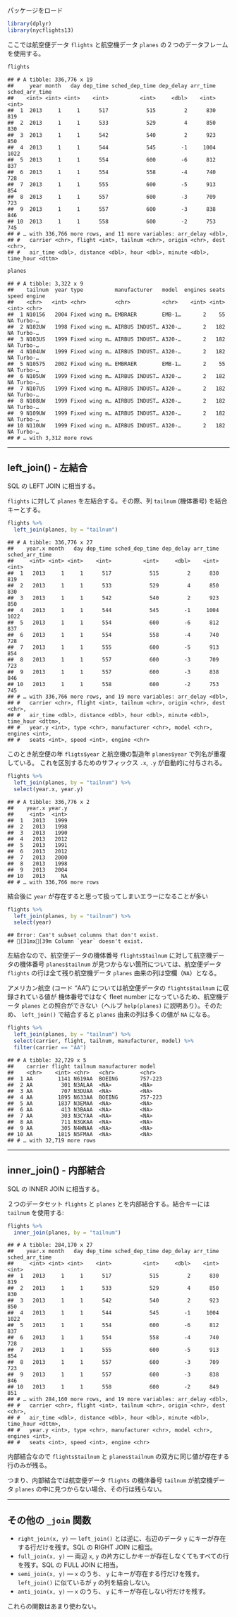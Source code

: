パッケージをロード

``` r
library(dplyr)
library(nycflights13)
```

ここでは航空便データ `flights` と航空機データ `planes` の２つのデータフレームを使用する。

``` r
flights
```

    ## # A tibble: 336,776 x 19
    ##     year month   day dep_time sched_dep_time dep_delay arr_time sched_arr_time
    ##    <int> <int> <int>    <int>          <int>     <dbl>    <int>          <int>
    ##  1  2013     1     1      517            515         2      830            819
    ##  2  2013     1     1      533            529         4      850            830
    ##  3  2013     1     1      542            540         2      923            850
    ##  4  2013     1     1      544            545        -1     1004           1022
    ##  5  2013     1     1      554            600        -6      812            837
    ##  6  2013     1     1      554            558        -4      740            728
    ##  7  2013     1     1      555            600        -5      913            854
    ##  8  2013     1     1      557            600        -3      709            723
    ##  9  2013     1     1      557            600        -3      838            846
    ## 10  2013     1     1      558            600        -2      753            745
    ## # … with 336,766 more rows, and 11 more variables: arr_delay <dbl>,
    ## #   carrier <chr>, flight <int>, tailnum <chr>, origin <chr>, dest <chr>,
    ## #   air_time <dbl>, distance <dbl>, hour <dbl>, minute <dbl>, time_hour <dttm>

``` r
planes
```

    ## # A tibble: 3,322 x 9
    ##    tailnum  year type          manufacturer   model  engines seats speed engine 
    ##    <chr>   <int> <chr>         <chr>          <chr>    <int> <int> <int> <chr>  
    ##  1 N10156   2004 Fixed wing m… EMBRAER        EMB-1…       2    55    NA Turbo-…
    ##  2 N102UW   1998 Fixed wing m… AIRBUS INDUST… A320-…       2   182    NA Turbo-…
    ##  3 N103US   1999 Fixed wing m… AIRBUS INDUST… A320-…       2   182    NA Turbo-…
    ##  4 N104UW   1999 Fixed wing m… AIRBUS INDUST… A320-…       2   182    NA Turbo-…
    ##  5 N10575   2002 Fixed wing m… EMBRAER        EMB-1…       2    55    NA Turbo-…
    ##  6 N105UW   1999 Fixed wing m… AIRBUS INDUST… A320-…       2   182    NA Turbo-…
    ##  7 N107US   1999 Fixed wing m… AIRBUS INDUST… A320-…       2   182    NA Turbo-…
    ##  8 N108UW   1999 Fixed wing m… AIRBUS INDUST… A320-…       2   182    NA Turbo-…
    ##  9 N109UW   1999 Fixed wing m… AIRBUS INDUST… A320-…       2   182    NA Turbo-…
    ## 10 N110UW   1999 Fixed wing m… AIRBUS INDUST… A320-…       2   182    NA Turbo-…
    ## # … with 3,312 more rows

-----

## left\_join() - 左結合

SQL の LEFT JOIN に相当する。

`flights` に対して `planes` を左結合する。その際、列 `tailnum` (機体番号) を結合キーとする。

``` r
flights %>% 
  left_join(planes, by = "tailnum")
```

    ## # A tibble: 336,776 x 27
    ##    year.x month   day dep_time sched_dep_time dep_delay arr_time sched_arr_time
    ##     <int> <int> <int>    <int>          <int>     <dbl>    <int>          <int>
    ##  1   2013     1     1      517            515         2      830            819
    ##  2   2013     1     1      533            529         4      850            830
    ##  3   2013     1     1      542            540         2      923            850
    ##  4   2013     1     1      544            545        -1     1004           1022
    ##  5   2013     1     1      554            600        -6      812            837
    ##  6   2013     1     1      554            558        -4      740            728
    ##  7   2013     1     1      555            600        -5      913            854
    ##  8   2013     1     1      557            600        -3      709            723
    ##  9   2013     1     1      557            600        -3      838            846
    ## 10   2013     1     1      558            600        -2      753            745
    ## # … with 336,766 more rows, and 19 more variables: arr_delay <dbl>,
    ## #   carrier <chr>, flight <int>, tailnum <chr>, origin <chr>, dest <chr>,
    ## #   air_time <dbl>, distance <dbl>, hour <dbl>, minute <dbl>, time_hour <dttm>,
    ## #   year.y <int>, type <chr>, manufacturer <chr>, model <chr>, engines <int>,
    ## #   seats <int>, speed <int>, engine <chr>

このとき航空便の年 `fligts$year` と航空機の製造年 `planes$year` で列名が重複している。
これを区別するためのサフィックス `.x`, `.y` が自動的に付与される。

``` r
flights %>% 
  left_join(planes, by = "tailnum") %>% 
  select(year.x, year.y)
```

    ## # A tibble: 336,776 x 2
    ##    year.x year.y
    ##     <int>  <int>
    ##  1   2013   1999
    ##  2   2013   1998
    ##  3   2013   1990
    ##  4   2013   2012
    ##  5   2013   1991
    ##  6   2013   2012
    ##  7   2013   2000
    ##  8   2013   1998
    ##  9   2013   2004
    ## 10   2013     NA
    ## # … with 336,766 more rows

結合後に `year` が存在すると思って扱ってしまいエラーになることが多い

``` r
flights %>% 
  left_join(planes, by = "tailnum") %>% 
  select(year)
```

    ## Error: Can't subset columns that don't exist.
    ## [31mx[39m Column `year` doesn't exist.

左結合なので、航空便データの機体番号 `flights$tailnum` に対して航空機データの機体番号 `planes$tailnum`
が見つからない箇所については、航空便データ `flights` の行は全て残り航空機データ `planes`
由来の列は空欄（`NA`）となる。

アメリカン航空 (コード “AA”) については航空便データの `flights$tailnum` に収録されている値が 機体番号ではなく
fleet number になっているため、航空機データ `planes` との照合ができない（ヘルプ `help(planes)`
に説明あり）。そのため、 `left_join()` で結合すると `planes` 由来の列は多くの値が `NA`
になる。

``` r
flights %>% 
  left_join(planes, by = "tailnum") %>% 
  select(carrier, flight, tailnum, manufacturer, model) %>% 
  filter(carrier == "AA")
```

    ## # A tibble: 32,729 x 5
    ##    carrier flight tailnum manufacturer model  
    ##    <chr>    <int> <chr>   <chr>        <chr>  
    ##  1 AA        1141 N619AA  BOEING       757-223
    ##  2 AA         301 N3ALAA  <NA>         <NA>   
    ##  3 AA         707 N3DUAA  <NA>         <NA>   
    ##  4 AA        1895 N633AA  BOEING       757-223
    ##  5 AA        1837 N3EMAA  <NA>         <NA>   
    ##  6 AA         413 N3BAAA  <NA>         <NA>   
    ##  7 AA         303 N3CYAA  <NA>         <NA>   
    ##  8 AA         711 N3GKAA  <NA>         <NA>   
    ##  9 AA         305 N4WNAA  <NA>         <NA>   
    ## 10 AA        1815 N5FMAA  <NA>         <NA>   
    ## # … with 32,719 more rows

-----

## inner\_join() - 内部結合

SQL の INNER JOIN に相当する。

２つのデータセット `flights` と `planes` とを内部結合する。結合キーには `tailnum` を使用する:

``` r
flights %>% 
  inner_join(planes, by = "tailnum")
```

    ## # A tibble: 284,170 x 27
    ##    year.x month   day dep_time sched_dep_time dep_delay arr_time sched_arr_time
    ##     <int> <int> <int>    <int>          <int>     <dbl>    <int>          <int>
    ##  1   2013     1     1      517            515         2      830            819
    ##  2   2013     1     1      533            529         4      850            830
    ##  3   2013     1     1      542            540         2      923            850
    ##  4   2013     1     1      544            545        -1     1004           1022
    ##  5   2013     1     1      554            600        -6      812            837
    ##  6   2013     1     1      554            558        -4      740            728
    ##  7   2013     1     1      555            600        -5      913            854
    ##  8   2013     1     1      557            600        -3      709            723
    ##  9   2013     1     1      557            600        -3      838            846
    ## 10   2013     1     1      558            600        -2      849            851
    ## # … with 284,160 more rows, and 19 more variables: arr_delay <dbl>,
    ## #   carrier <chr>, flight <int>, tailnum <chr>, origin <chr>, dest <chr>,
    ## #   air_time <dbl>, distance <dbl>, hour <dbl>, minute <dbl>, time_hour <dttm>,
    ## #   year.y <int>, type <chr>, manufacturer <chr>, model <chr>, engines <int>,
    ## #   seats <int>, speed <int>, engine <chr>

内部結合なので `flights$tailnum` と `planes$tailnum` の双方に同じ値が存在する行のみが残る。

つまり、内部結合では航空便データ `flights` の機体番号 `tailnum` が航空機データ `planes`
の中に見つからない場合、その行は残らない。

-----

## その他の `_join` 関数

  - `right_join(x, y)` — `left_join()` とは逆に、右辺のデータ `y`
    にキーが存在する行だけを残す。SQL の RIGHT JOIN に相当。
  - `full_join(x, y)` — 両辺 `x`, `y` の片方にしかキーが存在しなくてもすべての行を残す。SQL の FULL
    JOIN に相当。
  - `semi_join(x, y)` — `x` のうち、 `y` にキーが存在する行だけを残す。`left_join()` に似ているが
    `y` の列を結合しない。
  - `anti_join(x, y)` — `x` のうち、 `y` にキーが存在しない行だけを残す。

これらの関数はあまり使わない。
